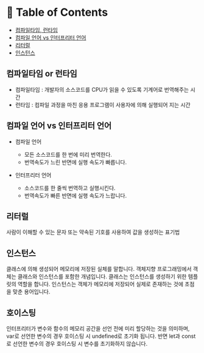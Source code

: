 # 🍥 Table of Contents

- [컴파일타임, 런타임](#컴파일타임-or-런타임)
- [컴파일 언어 vs 인터프리터 언어](#컴파일-언어-vs-인터프리터-언어)
- [리터럴](#리터럴)
- [인스턴스](#인스턴스)

## 컴파일타임 or 런타임

- 컴파일타임 : 개발자의 소스코드를 CPU가 읽을 수 있도록 기계어로 번역해주는 시간
- 런타임 : 컴파일 과정을 마친 응용 프로그램이 사용자에 의해 실행되어 지는 시간

## 컴파일 언어 vs 인터프리터 언어

- 컴파일 언어

  - 모든 소스코드를 한 번에 미리 번역한다.
  - 번역속도가 느린 반면에 실행 속도가 빠릅니다.

- 인터프리터 언어
  - 소스코드를 한 줄씩 번역하고 실행시킨다.
  - 번역속도가 빠른 반면에 실행 속도가 느랍니다.

## 리터럴

사람이 이해할 수 있는 문자 또는 약속된 기호를 사용하여 값을 생성하는 표기법

## 인스턴스

클래스에 의해 생성되어 메모리에 저장된 실체를 말합니다. 객체지향 프로그래밍에서 객체는 클래스와 인스턴스를 포함한 개념입니다. 클래스는 인스턴스를 생성하기 위한 템플릿의 역할을 합니다. 인스턴스는 객체가 메모리에 저장되어 실제로 존재하는 것에 초점을 맞춘 용어입니다.

## 호이스팅

인터프리터가 변수와 함수의 메모리 공간을 선언 전에 미리 할당하는 것을 의미하며, var로 선언한 변수의 경우 호이스팅 시 undefined로 초기화 됩니다. 반면 let과 const로 선언한 변수의 경우 호이스팅 시 변수를 초기화하지 않습니다.
